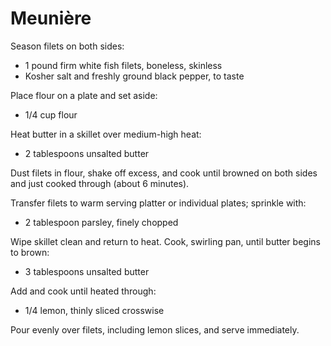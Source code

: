 Meunière
========

Season filets on both sides:

- 1 pound firm white fish filets, boneless, skinless
- Kosher salt and freshly ground black pepper, to taste

Place flour on a plate and set aside:

- 1/4 cup flour

Heat butter in a skillet over medium-high heat:

- 2 tablespoons unsalted butter

Dust filets in flour, shake off excess, and cook until browned on both sides and just cooked through (about 6 minutes).

Transfer filets to warm serving platter or individual plates; sprinkle with:

- 2 tablespoon parsley, finely chopped

Wipe skillet clean and return to heat. Cook, swirling pan, until butter begins to brown:

- 3 tablespoons unsalted butter

Add and cook until heated through:

- 1/4 lemon, thinly sliced crosswise

Pour evenly over filets, including lemon slices, and serve immediately.
